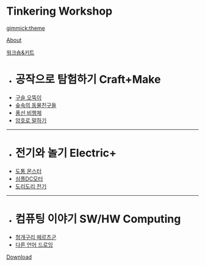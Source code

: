<!--
  -- Name of your wiki
  -- Do NOT remove the leading `#` character.
  -->

# Tinkering Workshop


<!--
  -- Default theme
  -- (Read: http://dynalon.github.io/mdwiki/#!customizing.md#Theme_chooser)
  -->

[gimmick:theme](spacelab)


<!--
  -- Navigation
  -- (Read: http://dynalon.github.io/mdwiki/#!quickstart.md#Adding_a_navigation)
  -->

[About](pages/about.md)

[워크숍&키트]()

  * # 공작으로 탐험하기 Craft+Make
  * [구슬 오뚝이](pages/subitem1.md)
  * [숲속의 동물친구들](pages/subitem2.md)
  * [풍선 비행체](pages/subitem2.md)
  * [암호로 말하기](pages/subitem2.md)
  - - - -
  * # 전기와 놀기 Electric+
  * [도통 몬스터](pages/subitem3.md)
  * [심플DC모터](pages/subitem3.md)
  * [도리도리 전기](pages/subitem3.md)
  - - - -
  * # 컴퓨팅 이야기 SW/HW Computing
  * [청개구리 헤르츠군](kits/green_frog_bird.md)
  * [다른 언어 드로잉](kits/MiniWorkshopTemplate.md)  
  
[Download](pages/download.md)

<!-- A more complex navigation example: ----------------------------------------

[Menu Item 1]()

  * # SubMenu Heading 1
  * [SubMenu Item 1](pages/subitem1.md)
  * [SubMenu Item 2](pages/subitem2.md)
  - - - -
  * # SubMenu Heading 2
  * [SubMenu Item 3](pages/subitem3.md)
  - - - -
  * # SubMenu Heading 3
  * [SubMenu Item 3](pages/subitem3.md)

[Menu Item 2](pages/item2.md)

[Menu Item 3](pages/item3.md)

---------------------------------------------------------------------------- -->

<!--
  -- Change the Language
  -- Could be useful when there's more than one language wiki.
  -->

<!--
[Change the Language]()

  * [English (United States)](/en_US/)
  * [English (United Kingdom)](/en_GB/)
  * [Italian](/it/)
-->

<!--
  -- Let the user choose a theme
  -- (Read: http://dynalon.github.io/mdwiki/#!quickstart.md#Adding_a_navigation)
  -->

<!--
[gimmick:themechooser](Choose theme)
-->
